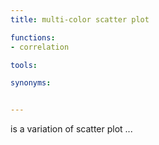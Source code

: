 ```yaml
---
title: multi-color scatter plot

functions:
- correlation

tools:

synonyms:


---
```


is a variation of scatter plot ...


<!--more-->
